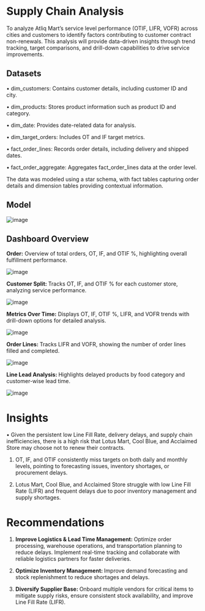 # Supply Chain Analysis

To analyze Atliq Mart’s service level performance (OTIF, LIFR, VOFR) across cities and customers to identify factors contributing to customer contract non-renewals. This analysis will provide data-driven insights through trend tracking, target comparisons, and drill-down capabilities to drive service improvements.

## Datasets

• dim_customers: Contains customer details, including customer ID and city.

• dim_products: Stores product information such as product ID and category.

• dim_date: Provides date-related data for analysis.

• dim_target_orders: Includes OT and IF target metrics.

• fact_order_lines: Records order details, including delivery and shipped dates.

• fact_order_aggregate: Aggregates fact_order_lines data at the order level.

The data was modeled using a star schema, with fact tables capturing order details and dimension tables providing contextual information.

<h2> Model </h2>

![image](https://github.com/user-attachments/assets/c6a96b1e-5369-492d-afeb-b3ebdb4cd314)


<h2> Dashboard Overview </h2>
<b>Order:</b> Overview of total orders, OT, IF, and OTIF %, highlighting overall fulfillment performance.

![image](https://github.com/user-attachments/assets/ac1fb480-ec58-428e-93f5-232443c3e04d)

<b> Customer Split: </b> Tracks OT, IF, and OTIF % for each customer store, analyzing service performance.

![image](https://github.com/user-attachments/assets/f5045a27-ea5b-44ac-a299-dd9685f3b57a)

<b> Metrics Over Time:</b> Displays OT, IF, OTIF %, LIFR, and VOFR trends with drill-down options for detailed analysis.

![image](https://github.com/user-attachments/assets/8b143982-95f2-42c3-a174-0ee07f5bbebb)

<b> Order Lines: </b> Tracks LIFR and VOFR, showing the number of order lines filled and completed.

![image](https://github.com/user-attachments/assets/9dd4c35d-a267-4278-97e8-a105eefae7c1)

<b> Line Lead Analysis: </b> Highlights delayed products by food category and customer-wise lead time.

![image](https://github.com/user-attachments/assets/f96f0f3c-60a6-4cb9-9b41-e8ece8fa499b)

<h1>Insights</h1>

• Given the persistent low Line Fill Rate, delivery delays, and supply chain inefficiencies, there is a high risk that Lotus Mart, Cool Blue, and Acclaimed Store may choose not to renew their contracts.

1. OT, IF, and OTIF consistently miss targets on both daily and monthly levels, pointing to forecasting issues, inventory shortages, or procurement delays.

2. Lotus Mart, Cool Blue, and Acclaimed Store struggle with low Line Fill Rate (LIFR) and frequent delays due to poor inventory management and supply shortages.

<h1>Recommendations</h1>

 1. <b> Improve Logistics & Lead Time Management: </b> Optimize order processing, warehouse operations, and transportation planning to reduce delays. Implement real-time tracking and collaborate with reliable logistics partners for faster deliveries.

 2. <b> Optimize Inventory Management: </b> Improve demand forecasting and stock replenishment to reduce shortages and delays.

 3. <b> Diversify Supplier Base: </b> Onboard multiple vendors for critical items to mitigate supply risks, ensure consistent stock availability, and improve Line Fill Rate (LIFR).









